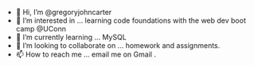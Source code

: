 - 👋 Hi, I’m @gregoryjohncarter
- 👀 I’m interested in ... learning code foundations with the web dev boot camp @UConn
- 🌱 I’m currently learning ... MySQL
- 💞️ I’m looking to collaborate on ... homework and assignments.
- 📫 How to reach me ... email me on Gmail <gregoryjohncarter>. 

<!---
gregoryjohncarter/gregoryjohncarter is a ✨ special ✨ repository because its `README.md` (this file) appears on your GitHub profile.
You can click the Preview link to take a look at your changes.
--->
